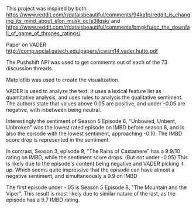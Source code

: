 This project was inspired by both https://www.reddit.com/r/dataisbeautiful/comments/94kafp/reddit_is_changing_its_mind_about_elon_musk_oc/e3llqsk/
and https://www.reddit.com/r/dataisbeautiful/comments/bmgkfu/oc_the_downfall_of_game_of_thrones_ratings/

Paper on VADER
http://comp.social.gatech.edu/papers/icwsm14.vader.hutto.pdf

The Pushshift API was used to get comments out of each of the 73 discussion threads.

Matplotlib was used to create the visualization.

VADER is used to analyze the text. It uses a lexical feature list as quantitative analysis, and uses rules to analysis the qualitative
sentiment. The authors state that values above 0.05 are positive, and under -0.05 are negative, with inbetween being neutral.

Interestingly the sentiment of Season 5 Episode 6, "Unbowed, Unbent, Unbroken" was the lowest rated episode on IMBD
before season 8, and is also the episode with the lowest sentiment, approaching -0.10. The IMBD score drop is represented in the sentiment.

In contrast, Season 3, episode 9, "The Rains of Castamere" has a 9.9/10 rating on IMBD, while the sentiment score drops. (But not under -0.05)
This is likely due to the episode's content being negative and VADER picking it up. Which seems quite impressive that the episode 
can have almost a negative sentiment, and simultaneously a 9.9 on IMBD

The first episode under -.05 is Season 5 Episode 8, "The Mountain and the Viper". This result is most likely due to similar nature of
the last, as the episode has a 9.7 IMBD rating. 
